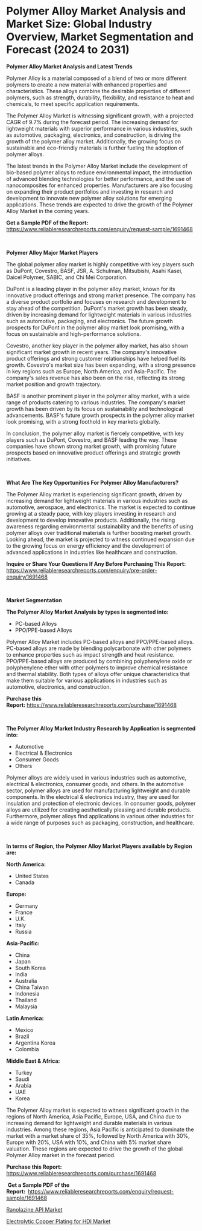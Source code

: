 <p><h1>Polymer Alloy Market Analysis and Market Size: Global Industry Overview, Market Segmentation and Forecast (2024 to 2031)</h1></p><p><strong>Polymer Alloy Market Analysis and Latest Trends</strong></p>
<p><p>Polymer Alloy is a material composed of a blend of two or more different polymers to create a new material with enhanced properties and characteristics. These alloys combine the desirable properties of different polymers, such as strength, durability, flexibility, and resistance to heat and chemicals, to meet specific application requirements.</p><p>The Polymer Alloy Market is witnessing significant growth, with a projected CAGR of 9.7% during the forecast period. The increasing demand for lightweight materials with superior performance in various industries, such as automotive, packaging, electronics, and construction, is driving the growth of the polymer alloy market. Additionally, the growing focus on sustainable and eco-friendly materials is further fueling the adoption of polymer alloys.</p><p>The latest trends in the Polymer Alloy Market include the development of bio-based polymer alloys to reduce environmental impact, the introduction of advanced blending technologies for better performance, and the use of nanocomposites for enhanced properties. Manufacturers are also focusing on expanding their product portfolios and investing in research and development to innovate new polymer alloy solutions for emerging applications. These trends are expected to drive the growth of the Polymer Alloy Market in the coming years.</p></p>
<p><strong>Get a Sample PDF of the Report:&nbsp;</strong> <a href="https://www.reliableresearchreports.com/enquiry/request-sample/1691468">https://www.reliableresearchreports.com/enquiry/request-sample/1691468</a></p>
<p>&nbsp;</p>
<p><strong>Polymer Alloy Major Market Players</strong></p>
<p><p>The global polymer alloy market is highly competitive with key players such as DuPont, Covestro, BASF, JSR, A. Schulman, Mitsubishi, Asahi Kasei, Daicel Polymer, SABIC, and Chi Mei Corporation. </p><p>DuPont is a leading player in the polymer alloy market, known for its innovative product offerings and strong market presence. The company has a diverse product portfolio and focuses on research and development to stay ahead of the competition. DuPont's market growth has been steady, driven by increasing demand for lightweight materials in various industries such as automotive, packaging, and electronics. The future growth prospects for DuPont in the polymer alloy market look promising, with a focus on sustainable and high-performance solutions.</p><p>Covestro, another key player in the polymer alloy market, has also shown significant market growth in recent years. The company's innovative product offerings and strong customer relationships have helped fuel its growth. Covestro's market size has been expanding, with a strong presence in key regions such as Europe, North America, and Asia-Pacific. The company's sales revenue has also been on the rise, reflecting its strong market position and growth trajectory.</p><p>BASF is another prominent player in the polymer alloy market, with a wide range of products catering to various industries. The company's market growth has been driven by its focus on sustainability and technological advancements. BASF's future growth prospects in the polymer alloy market look promising, with a strong foothold in key markets globally.</p><p>In conclusion, the polymer alloy market is fiercely competitive, with key players such as DuPont, Covestro, and BASF leading the way. These companies have shown strong market growth, with promising future prospects based on innovative product offerings and strategic growth initiatives.</p></p>
<p>&nbsp;</p>
<p><strong>What Are The Key Opportunities For Polymer Alloy Manufacturers?</strong></p>
<p><p>The Polymer Alloy market is experiencing significant growth, driven by increasing demand for lightweight materials in various industries such as automotive, aerospace, and electronics. The market is expected to continue growing at a steady pace, with key players investing in research and development to develop innovative products. Additionally, the rising awareness regarding environmental sustainability and the benefits of using polymer alloys over traditional materials is further boosting market growth. Looking ahead, the market is projected to witness continued expansion due to the growing focus on energy efficiency and the development of advanced applications in industries like healthcare and construction.</p></p>
<p><strong>Inquire or Share Your Questions If Any Before Purchasing This Report:</strong> <a href="https://www.reliableresearchreports.com/enquiry/pre-order-enquiry/1691468">https://www.reliableresearchreports.com/enquiry/pre-order-enquiry/1691468</a></p>
<p>&nbsp;</p>
<p><strong>Market Segmentation</strong></p>
<p><strong>The Polymer Alloy Market Analysis by types is segmented into:</strong></p>
<p><ul><li>PC-based Alloys</li><li>PPO/PPE-based Alloys</li></ul></p>
<p><p>Polymer Alloy Market includes PC-based alloys and PPO/PPE-based alloys. PC-based alloys are made by blending polycarbonate with other polymers to enhance properties such as impact strength and heat resistance. PPO/PPE-based alloys are produced by combining polyphenylene oxide or polyphenylene ether with other polymers to improve chemical resistance and thermal stability. Both types of alloys offer unique characteristics that make them suitable for various applications in industries such as automotive, electronics, and construction.</p></p>
<p><strong>Purchase this Report:&nbsp;</strong><a href="https://www.reliableresearchreports.com/purchase/1691468">https://www.reliableresearchreports.com/purchase/1691468</a></p>
<p>&nbsp;</p>
<p><strong>The Polymer Alloy Market Industry Research by Application is segmented into:</strong></p>
<p><ul><li>Automotive</li><li>Electrical & Electronics</li><li>Consumer Goods</li><li>Others</li></ul></p>
<p><p>Polymer alloys are widely used in various industries such as automotive, electrical & electronics, consumer goods, and others. In the automotive sector, polymer alloys are used for manufacturing lightweight and durable components. In the electrical & electronics industry, they are used for insulation and protection of electronic devices. In consumer goods, polymer alloys are utilized for creating aesthetically pleasing and durable products. Furthermore, polymer alloys find applications in various other industries for a wide range of purposes such as packaging, construction, and healthcare.</p></p>
<p>&nbsp;</p>
<p><strong>In terms of Region, the Polymer Alloy Market Players available by Region are:</strong></p>
<p>
    <p> <strong> North America: </strong>
        <ul>
            <li>United States</li>
            <li>Canada</li>
        </ul>
        </p> 
    <p> <strong> Europe: </strong>
        <ul>
            <li>Germany</li>
            <li>France</li>
            <li>U.K.</li>
            <li>Italy</li>
            <li>Russia</li>
        </ul>
        </p> 
    <p> <strong> Asia-Pacific: </strong>
        <ul>
            <li>China</li>
            <li>Japan</li>
            <li>South Korea</li>
            <li>India</li>
            <li>Australia</li>
            <li>China Taiwan</li>
            <li>Indonesia</li>
            <li>Thailand</li>
            <li>Malaysia</li>
        </ul>
        </p> 
    <p> <strong> Latin America: </strong>
        <ul>
            <li>Mexico</li>
            <li>Brazil</li>
            <li>Argentina Korea</li>
            <li>Colombia</li>
        </ul>
        </p> 
    <p> <strong> Middle East & Africa: </strong>
        <ul>
            <li>Turkey</li>
            <li>Saudi</li>
            <li>Arabia</li>
            <li>UAE</li>
            <li>Korea</li>
        </ul>
    </p>
    </p>
<p><p>The Polymer Alloy market is expected to witness significant growth in the regions of North America, Asia Pacific, Europe, USA, and China due to increasing demand for lightweight and durable materials in various industries. Among these regions, Asia Pacific is anticipated to dominate the market with a market share of 35%, followed by North America with 30%, Europe with 20%, USA with 10%, and China with 5% market share valuation. These regions are expected to drive the growth of the global Polymer Alloy market in the forecast period.</p></p>
<p><strong>Purchase this Report: </strong><a href="https://www.reliableresearchreports.com/purchase/1691468">https://www.reliableresearchreports.com/purchase/1691468</a></p>
<p>&nbsp;<strong>Get a Sample PDF of the Report:&nbsp;&nbsp;</strong><a href="https://www.reliableresearchreports.com/enquiry/request-sample/1691468">https://www.reliableresearchreports.com/enquiry/request-sample/1691468</a></p>
<p><strong></strong></p>
<p><p><a href="https://issuu.com/reportprime-2/docs/ranolazine-api-market-size-2030.pptx">Ranolazine API Market</a></p><p><a href="https://issuu.com/reportprime-2/docs/electrolytic-copper-plating-for-hdi-market-size-20">Electrolytic Copper Plating for HDI Market</a></p></p>